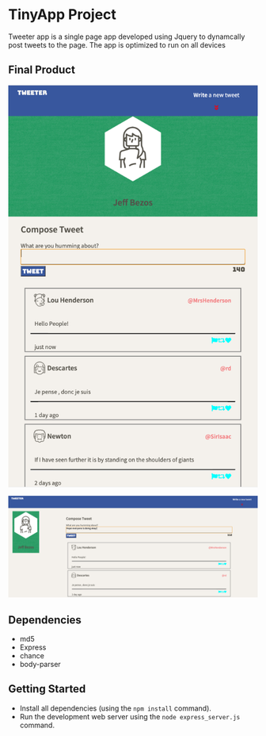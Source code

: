 # TinyApp Project

Tweeter app is a single page app developed using Jquery to dynamcally post tweets to the page. The app is optimized to run on all devices 

## Final Product

!["screenshot of app mobile"](https://github.com/isaiahmutekanga/tweeterapp/blob/ca59d76cd3d07d383d2e7fc5480e1782e54fe9bb/screenshots/Mobile.png)

!["Screenshot of app desktop"](https://github.com/isaiahmutekanga/tweeterapp/blob/ca59d76cd3d07d383d2e7fc5480e1782e54fe9bb/screenshots/desktop.png)

## Dependencies

- md5
- Express
- chance
- body-parser


## Getting Started

- Install all dependencies (using the `npm install` command).
- Run the development web server using the `node express_server.js` command.
